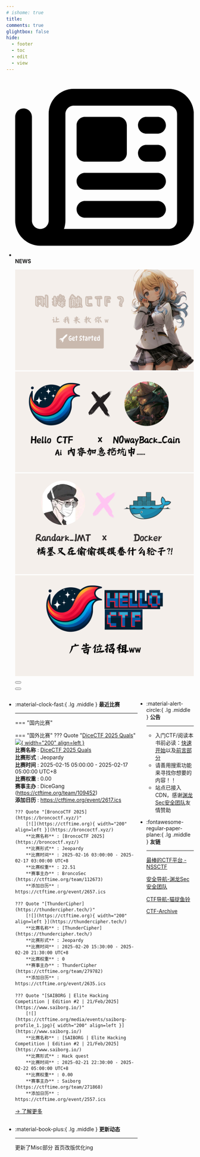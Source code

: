 ```yaml
---
# ishome: true
title: 
comments: true
glightbox: false
hide:
  - footer
  - toc
  - edit
  - view
---
```


<div class="grid cards">
    <ul>
        <li>
            <p><span class="twemoji lg middle"><svg xmlns="http://www.w3.org/2000/svg"
                        viewBox="0 0 512 512"><!--! Font Awesome Free 6.5.1 by @fontawesome - https://fontawesome.com License - https://fontawesome.com/license/free (Icons: CC BY 4.0, Fonts: SIL OFL 1.1, Code: MIT License) Copyright 2023 Fonticons, Inc.-->
                        <path
                            d="M168 80c-13.3 0-24 10.7-24 24v304c0 8.4-1.4 16.5-4.1 24H440c13.3 0 24-10.7 24-24V104c0-13.3-10.7-24-24-24H168zM72 480c-39.8 0-72-32.2-72-72V112c0-13.3 10.7-24 24-24s24 10.7 24 24v296c0 13.3 10.7 24 24 24s24-10.7 24-24V104c0-39.8 32.2-72 72-72h272c39.8 0 72 32.2 72 72v304c0 39.8-32.2 72-72 72H72zm104-344c0-13.3 10.7-24 24-24h96c13.3 0 24 10.7 24 24v80c0 13.3-10.7 24-24 24h-96c-13.3 0-24-10.7-24-24v-80zm200-24h32c13.3 0 24 10.7 24 24s-10.7 24-24 24h-32c-13.3 0-24-10.7-24-24s10.7-24 24-24zm0 80h32c13.3 0 24 10.7 24 24s-10.7 24-24 24h-32c-13.3 0-24-10.7-24-24s10.7-24 24-24zm-176 80h208c13.3 0 24 10.7 24 24s-10.7 24-24 24H200c-13.3 0-24-10.7-24-24s10.7-24 24-24zm0 80h208c13.3 0 24 10.7 24 24s-10.7 24-24 24H200c-13.3 0-24-10.7-24-24s10.7-24 24-24z">
                        </path>
                    </svg></span> <strong>NEWS</strong></p>
            <div class="grid cards">
                <div class="carousel">
                    <div class="carousel-container">
                        <a href="../HC_Start/" target="_blank"><img src="./assets/banner-quickstart.png" /></a>
                        <a href="../HC_AI/" target="_blank"><img src="./assets/banner-update.png" /></a>
                        <a href="https://github.com/CTF-Archives" target="_blank"><img
                                src="./assets/banner-Achieve.png" /></a>
                        <a href="javascript:alert$.next('我很可爱，请给我钱w');"><img
                                src="./assets/Banner-imcutesogivememoney.png" /></a>
                    </div>
                    <!-- 触发 hover 的区域 -->
                    <div class="carousel-hover left">
                        <button class="carousel-btn left" onclick="leftShift()"></button>
                    </div>
                    <div class="carousel-hover right">
                        <button class="carousel-btn right" onclick="rightShift()"></button>
                    </div>
                    <div class="carousel-bottom"></div>
                </div>
            </div>
        </li>
    </ul>
</div>

<div class="grid grid-cols-8 gap-4" style="display: grid;grid-template-columns: 70% 30%;" markdown>

<div class="grid cards" style="display: grid; grid-template-columns: 1fr;" markdown>

<div class="grid cards" markdown>

-   :material-clock-fast:{ .lg .middle } __最近比赛__

    ---
    <!-- 主页赛事展示_开始 -->
    === "国内比赛"
    
    === "国外比赛"
        ??? Quote "[DiceCTF 2025 Quals](https://ctf.dicega.ng/)"  
            [![](https://ctftime.org/media/events/dicectf_2_1_1_1.png){ width="200" align=left }](https://ctf.dicega.ng/)  
            **比赛名称** : [DiceCTF 2025 Quals](https://ctf.dicega.ng/)  
            **比赛形式** : Jeopardy  
            **比赛时间** : 2025-02-15 05:00:00 - 2025-02-17 05:00:00 UTC+8  
            **比赛权重** : 0.00  
            **赛事主办** : DiceGang (https://ctftime.org/team/109452)  
            **添加日历** : https://ctftime.org/event/2617.ics  
            
        ??? Quote "[BroncoCTF 2025](https://broncoctf.xyz/)"  
            [![](https://ctftime.org){ width="200" align=left }](https://broncoctf.xyz/)  
            **比赛名称** : [BroncoCTF 2025](https://broncoctf.xyz/)  
            **比赛形式** : Jeopardy  
            **比赛时间** : 2025-02-16 03:00:00 - 2025-02-17 03:00:00 UTC+8  
            **比赛权重** : 22.51  
            **赛事主办** : BroncoSec (https://ctftime.org/team/112673)  
            **添加日历** : https://ctftime.org/event/2657.ics  
            
        ??? Quote "[ThunderCipher](https://thundercipher.tech/)"  
            [![](https://ctftime.org){ width="200" align=left }](https://thundercipher.tech/)  
            **比赛名称** : [ThunderCipher](https://thundercipher.tech/)  
            **比赛形式** : Jeopardy  
            **比赛时间** : 2025-02-20 15:30:00 - 2025-02-20 21:30:00 UTC+8  
            **比赛权重** : 0  
            **赛事主办** : ThunderCipher (https://ctftime.org/team/279782)  
            **添加日历** : https://ctftime.org/event/2635.ics  
            
        ??? Quote "[SAIBORG | Elite Hacking Competition | Edition #2 | 21/Feb/2025](https://www.saiborg.io/)"  
            [![](https://ctftime.org/media/events/saiborg-profile_1.jpg){ width="200" align=left }](https://www.saiborg.io/)  
            **比赛名称** : [SAIBORG | Elite Hacking Competition | Edition #2 | 21/Feb/2025](https://www.saiborg.io/)  
            **比赛形式** : Hack quest  
            **比赛时间** : 2025-02-21 22:30:00 - 2025-02-22 05:00:00 UTC+8  
            **比赛权重** : 0.00  
            **赛事主办** : Saiborg (https://ctftime.org/team/271868)  
            **添加日历** : https://ctftime.org/event/2557.ics  
            
    <!-- 主页赛事展示_结束 -->
    [→ 了解更多](./Event/)

</div>
  <div class="grid cards" markdown>

-   :material-book-plus:{ .lg .middle } __更新动态__

    ---

    更新了Misc部分 首页改版优化ing

</div>  
</div>
<div class="grid cards" markdown>

<div class="grid cards" markdown>

-   :material-alert-circle:{ .lg .middle } __公告__

    ---

    - 入门CTF/阅读本书前必读：[快速开始](./HC_Start/)以及[前言部分](./HC_Preface/)  
    - 请善用搜索功能来寻找你想要的内容！！
    - 站点已接入 CDN，感谢[渊龙Sec安全团队](https://dh.aabyss.cn)友情赞助

-   :fontawesome-regular-paper-plane:{ .lg .middle } __友链__

    ---

    [最棒的CTF平台 - NSSCTF](https://www.nssctf.cn/)  

    [安全导航-渊龙Sec安全团队](https://dh.aabyss.cn)    

    [CTF导航-猫捉鱼铃](https://ctf.mzy0.com/)

    [CTF-Archive](https://github.com/CTF-Archives)

</div>   

</div>

</div>
